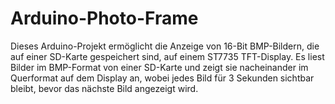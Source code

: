 # Arduino-Photo-Frame
Dieses Arduino-Projekt ermöglicht die Anzeige von 16-Bit BMP-Bildern, die auf einer SD-Karte gespeichert sind, auf einem ST7735 TFT-Display. Es liest Bilder im BMP-Format von einer SD-Karte und zeigt sie nacheinander im Querformat auf dem Display an, wobei jedes Bild für 3 Sekunden sichtbar bleibt, bevor das nächste Bild angezeigt wird.
